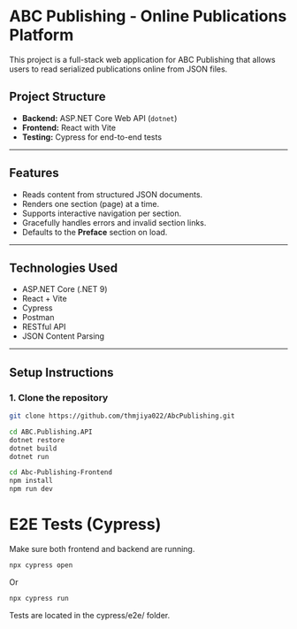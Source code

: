 # ABC Publishing - Online Publications Platform

This project is a full-stack web application for ABC Publishing that allows users to read serialized publications online from JSON files.

## Project Structure

- **Backend:** ASP.NET Core Web API (`dotnet`)
- **Frontend:** React with Vite
- **Testing:** Cypress for end-to-end tests

---

## Features

- Reads content from structured JSON documents.
- Renders one section (page) at a time.
- Supports interactive navigation per section.
- Gracefully handles errors and invalid section links.
- Defaults to the **Preface** section on load.

---

## Technologies Used

- ASP.NET Core (.NET 9)
- React + Vite
- Cypress
- Postman
- RESTful API
- JSON Content Parsing

---

## Setup Instructions

### 1. Clone the repository

```bash
git clone https://github.com/thmjiya022/AbcPublishing.git
```

```bash
cd ABC.Publishing.API
dotnet restore
dotnet build
dotnet run
```

```bash
cd Abc-Publishing-Frontend
npm install
npm run dev

```

# E2E Tests (Cypress)
Make sure both frontend and backend are running.

```bash
npx cypress open
```

Or

```bash
npx cypress run
```

Tests are located in the cypress/e2e/ folder.


